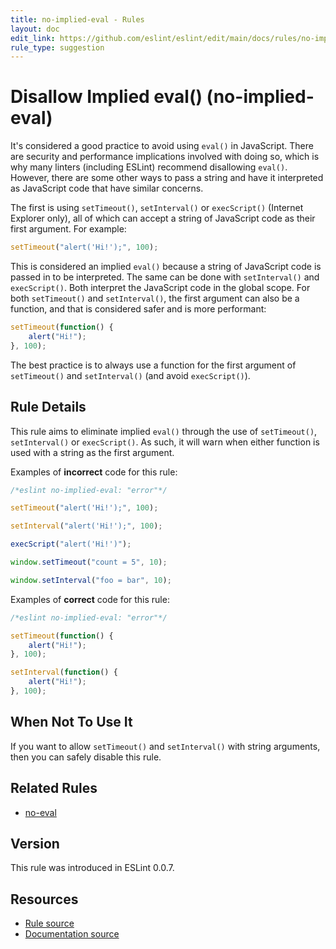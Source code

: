 ```yaml
---
title: no-implied-eval - Rules
layout: doc
edit_link: https://github.com/eslint/eslint/edit/main/docs/rules/no-implied-eval.md
rule_type: suggestion
---
```

<!-- Note: No pull requests accepted for this file. See README.md in the root directory for details. -->

# Disallow Implied eval() (no-implied-eval)

It's considered a good practice to avoid using `eval()` in JavaScript. There are security and performance implications involved with doing so, which is why many linters (including ESLint) recommend disallowing `eval()`. However, there are some other ways to pass a string and have it interpreted as JavaScript code that have similar concerns.

The first is using `setTimeout()`, `setInterval()` or `execScript()` (Internet Explorer only), all of which can accept a string of JavaScript code as their first argument. For example:

```js
setTimeout("alert('Hi!');", 100);
```

This is considered an implied `eval()` because a string of JavaScript code is
 passed in to be interpreted. The same can be done with `setInterval()` and `execScript()`. Both interpret the JavaScript code in  the global scope. For  both `setTimeout()` and `setInterval()`, the first argument can also be a function, and that is considered safer and is more performant:

```js
setTimeout(function() {
    alert("Hi!");
}, 100);
```

The best practice is to always use a function for the first argument of `setTimeout()` and `setInterval()` (and avoid `execScript()`).


## Rule Details

This rule aims to eliminate implied `eval()` through the use of `setTimeout()`, `setInterval()` or `execScript()`. As such, it will warn when either function is used with a string as the first argument.

Examples of **incorrect** code for this rule:

```js
/*eslint no-implied-eval: "error"*/

setTimeout("alert('Hi!');", 100);

setInterval("alert('Hi!');", 100);

execScript("alert('Hi!')");

window.setTimeout("count = 5", 10);

window.setInterval("foo = bar", 10);
```

Examples of **correct** code for this rule:

```js
/*eslint no-implied-eval: "error"*/

setTimeout(function() {
    alert("Hi!");
}, 100);

setInterval(function() {
    alert("Hi!");
}, 100);
```

## When Not To Use It

If you want to allow `setTimeout()` and `setInterval()` with string arguments, then you can safely disable this rule.

## Related Rules

* [no-eval](no-eval)

## Version

This rule was introduced in ESLint 0.0.7.

## Resources

* [Rule source](https://github.com/eslint/eslint/tree/HEAD/lib/rules/no-implied-eval.js)
* [Documentation source](https://github.com/eslint/eslint/tree/HEAD/docs/rules/no-implied-eval.md)
